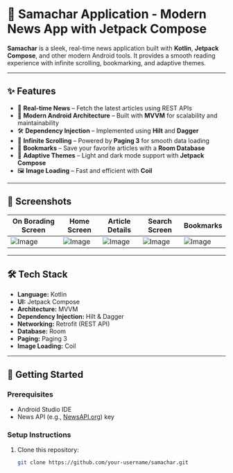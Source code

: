 # 📰 Samachar Application - Modern News App with Jetpack Compose

**Samachar** is a sleek, real-time news application built with **Kotlin**, **Jetpack Compose**, and other modern Android tools. It provides a smooth reading experience with infinite scrolling, bookmarking, and adaptive themes.

---

## ✨ Features

- 📰 **Real-time News** – Fetch the latest articles using REST APIs  
- 🧭 **Modern Android Architecture** – Built with **MVVM** for scalability and maintainability  
- 🛠️ **Dependency Injection** – Implemented using **Hilt** and **Dagger**  
- 🔄 **Infinite Scrolling** – Powered by **Paging 3** for smooth data loading  
- 📌 **Bookmarks** – Save your favorite articles with a **Room Database**  
- 🎨 **Adaptive Themes** – Light and dark mode support with **Jetpack Compose**  
- 🖼️ **Image Loading** – Fast and efficient with **Coil**

---

## 📸 Screenshots

| On Borading Screen | Home Screen | Article Details | Search Screen | Bookmarks |
|-------------|-------------|-------------|-----------------|------------|
| ![Image](https://github.com/user-attachments/assets/f7d8c4df-e696-4724-843f-fe973a2d05dc) |  ![Image]("https://github.com/user-attachments/assets/d83b0f85-6ab8-4ad0-936b-c91d70bc4508")  | ![Image](https://github.com/user-attachments/assets/42d1d43f-de54-497f-89e8-d5bda61f3acc) | ![Image](https://github.com/user-attachments/assets/31cfef11-20d4-4725-b143-8943fb17fc87) | ![Image](https://github.com/user-attachments/assets/493c5207-d4b5-42af-82a9-4530a469306c) |

---

## 🛠️ Tech Stack

- **Language:** Kotlin  
- **UI:** Jetpack Compose  
- **Architecture:** MVVM  
- **Dependency Injection:** Hilt & Dagger  
- **Networking:** Retrofit (REST API)  
- **Database:** Room  
- **Paging:** Paging 3  
- **Image Loading:** Coil  

---

## 🚀 Getting Started

### Prerequisites
- Android Studio IDE  
- News API (e.g., [NewsAPI.org](https://newsapi.org)) key

### Setup Instructions

1. Clone this repository:
   ```bash
   git clone https://github.com/your-username/samachar.git
